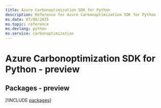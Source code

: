 ```yaml
---
title: Azure Carbonoptimization SDK for Python
description: Reference for Azure Carbonoptimization SDK for Python
ms.date: 07/08/2025
ms.topic: reference
ms.devlang: python
ms.service: carbonoptimization
---
```

# Azure Carbonoptimization SDK for Python - preview
## Packages - preview
[!INCLUDE [packages](carbonoptimization-index.md)]